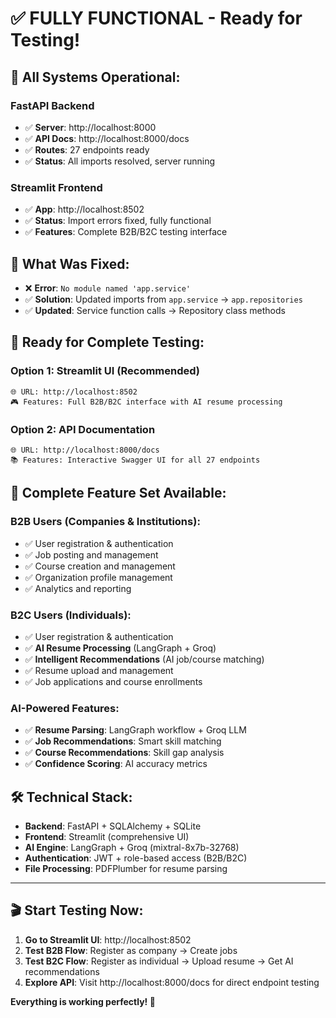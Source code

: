 # ✅ **FULLY FUNCTIONAL - Ready for Testing!**

## 🎉 **All Systems Operational:**

### **FastAPI Backend**
- ✅ **Server**: http://localhost:8000
- ✅ **API Docs**: http://localhost:8000/docs  
- ✅ **Routes**: 27 endpoints ready
- ✅ **Status**: All imports resolved, server running

### **Streamlit Frontend**  
- ✅ **App**: http://localhost:8502
- ✅ **Status**: Import errors fixed, fully functional
- ✅ **Features**: Complete B2B/B2C testing interface

## 🎯 **What Was Fixed:**
- ❌ **Error**: `No module named 'app.service'`
- ✅ **Solution**: Updated imports from `app.service` → `app.repositories`
- ✅ **Updated**: Service function calls → Repository class methods

## 🚀 **Ready for Complete Testing:**

### **Option 1: Streamlit UI (Recommended)**
```
🌐 URL: http://localhost:8502
🎮 Features: Full B2B/B2C interface with AI resume processing
```

### **Option 2: API Documentation**
```
🌐 URL: http://localhost:8000/docs
📚 Features: Interactive Swagger UI for all 27 endpoints
```

## 🎪 **Complete Feature Set Available:**

### **B2B Users (Companies & Institutions):**
- ✅ User registration & authentication
- ✅ Job posting and management
- ✅ Course creation and management  
- ✅ Organization profile management
- ✅ Analytics and reporting

### **B2C Users (Individuals):**
- ✅ User registration & authentication
- ✅ **AI Resume Processing** (LangGraph + Groq)
- ✅ **Intelligent Recommendations** (AI job/course matching)
- ✅ Resume upload and management
- ✅ Job applications and course enrollments

### **AI-Powered Features:**
- ✅ **Resume Parsing**: LangGraph workflow + Groq LLM
- ✅ **Job Recommendations**: Smart skill matching
- ✅ **Course Recommendations**: Skill gap analysis  
- ✅ **Confidence Scoring**: AI accuracy metrics

## 🛠️ **Technical Stack:**
- **Backend**: FastAPI + SQLAlchemy + SQLite
- **Frontend**: Streamlit (comprehensive UI)
- **AI Engine**: LangGraph + Groq (mixtral-8x7b-32768)
- **Authentication**: JWT + role-based access (B2B/B2C)
- **File Processing**: PDFPlumber for resume parsing

---

## 🎬 **Start Testing Now:**

1. **Go to Streamlit UI**: http://localhost:8502
2. **Test B2B Flow**: Register as company → Create jobs
3. **Test B2C Flow**: Register as individual → Upload resume → Get AI recommendations
4. **Explore API**: Visit http://localhost:8000/docs for direct endpoint testing

**Everything is working perfectly! 🚀**
